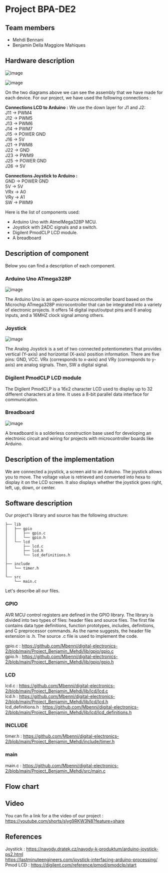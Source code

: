 # Project BPA-DE2

## Team members
- Mehdi Bennani
- Benjamin Della Maggiore Mahiques

## Hardware description

![image](https://user-images.githubusercontent.com/115087529/206517397-f3814c5e-a0bf-4396-a704-cb619e413d11.png)

![image](https://user-images.githubusercontent.com/115087529/206517477-b447cb3a-be0f-4a4e-aef1-59eb16b421ad.png)

On the two diagrams above we can see the assembly that we have made for each device.
For our project, we have used the following connections : 

**Connections LCD to Arduino :**
We use the down layer for J1 and J2:  
	J11  ->  PWM4  
	J12  ->  PWM5  
	J13  ->  PWM6  
	J14  ->  PWM7  
	J15  ->  POWER GND  
	J16  ->  5V  
	J21  ->  PWM8  
	J22  ->  GND  
	J23  ->  PWM9  
	J25  ->  POWER GND  
	J26  ->  5V  

**Connections Joystick to Arduino :**  
	GND  ->  POWER GND  
	5V     ->  5V  
	VRx  ->  A0  
	VRy  ->  A1  
	SW   ->  PWM9  

Here is the list of components used:
- Arduino Uno with AtmelMega328P MCU.
- Joystick with 2ADC signals and a switch.
- Digilent PmodCLP LCD module.
- A breadboard

## Description of component

Below you can find a description of each component.

### Arduino Uno ATmega328P

![image](https://user-images.githubusercontent.com/115087529/206517795-929a856f-2cbb-4f8b-937a-d43260e10e9b.png)

The Arduino Uno is an open-source microcontroller board based on the Microchip ATmega328P microcontroller that can be integrated into a variety of electronic projects.
It offers 14 digital input/output pins and 6 analog inputs, and a 16MHZ clock signal among others.

### Joystick

![image](https://user-images.githubusercontent.com/115087529/206517723-990521b5-93a9-40ea-9d40-5b40264de34a.png)

The Analog Joystick is a set of two connected potentiometers that provides vertical (Y-axis) and horizontal (X-axis) position information.
There are five pins: GND, VCC. VRx (corresponds to x-axis) and VRy (corresponds to y-axis) are analog signals. Then, SW a digital signal.

### Digilent PmodCLP LCD module

The Digilent PmodCLP is a 16x2 character LCD used to display up to 32 different characters at a time. It uses a 8-bit parallel data interface for communication.

### Breadboard

![image](https://user-images.githubusercontent.com/115087529/206517941-1f2c4093-6160-4314-9d03-dc65829fafcc.png)

A breadboard is a solderless construction base used for developing an electronic circuit and wiring for projects with microcontroller boards like Arduino.

## Description of the implementation

We are connected a joystick, a screen aid to an Arduino. The joystick allows you to move. The voltage value is retrieved and converted into hexa to display it on the LCD screen. It also displays whether the joystick goes right, left, up, down, or center.

## Software description

Our project's library and source has the following structure:
```
├── lib
│   ├── gpio
│   │   ├── gpio.c
│   │   └── gpio.h
│   └── lcd
│       ├── lcd.c
│       ├── lcd.h
│       └── lcd_definitions.h
│       
├── include
│   └── timer.h
│
└── src
    └── main.c
```

Let's describe all our files.

### GPIO

AVR MCU control registers are defined in the GPIO library. The library is divided into two types of files: header files and source files.
The first file contains data type definitions, function prototypes, includes, definitions, and C preprocessor commands. As the name suggests, the header file extension is .h.
The source .c file is used to implement the code.

gpio.c : https://github.com/Mbenni/digital-electronics-2/blob/main/Project_Benjamin_Mehdi/lib/gpio/gpio.c  
gpio.h : https://github.com/Mbenni/digital-electronics-2/blob/main/Project_Benjamin_Mehdi/lib/gpio/gpio.h

### LCD

lcd.c : https://github.com/Mbenni/digital-electronics-2/blob/main/Project_Benjamin_Mehdi/lib/lcd/lcd.c  
lcd.h : https://github.com/Mbenni/digital-electronics-2/blob/main/Project_Benjamin_Mehdi/lib/lcd/lcd.h  
lcd_definitions.h : https://github.com/Mbenni/digital-electronics-2/blob/main/Project_Benjamin_Mehdi/lib/lcd/lcd_definitions.h  

### INCLUDE

timer.h : https://github.com/Mbenni/digital-electronics-2/blob/main/Project_Benjamin_Mehdi/include/timer.h  

### main

main.c : https://github.com/Mbenni/digital-electronics-2/blob/main/Project_Benjamin_Mehdi/src/main.c  

## Flow chart


## Video

You can fin a link for a the video of our project :  
https://youtube.com/shorts/slyg9RKW3N8?feature=share

## References

Joystick : https://navody.dratek.cz/navody-k-produktum/arduino-joystick-ps2.html  
	 	   https://lastminuteengineers.com/joystick-interfacing-arduino-processing/
Pmod LCD : https://digilent.com/reference/pmod/pmodclp/start

















